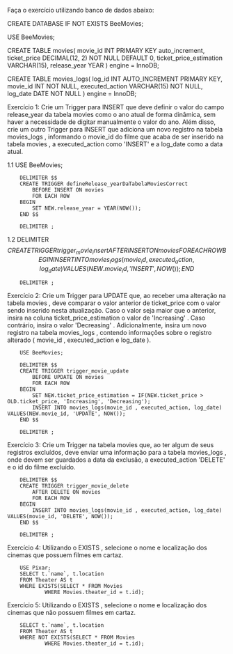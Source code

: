 Faça o exercício utilizando banco de dados abaixo:

CREATE DATABASE IF NOT EXISTS BeeMovies;

USE BeeMovies;

CREATE TABLE movies(
    movie_id INT PRIMARY KEY auto_increment,
    ticket_price DECIMAL(12, 2) NOT NULL DEFAULT 0,
    ticket_price_estimation VARCHAR(15),
    release_year YEAR
) engine = InnoDB;

CREATE TABLE movies_logs(
    log_id INT AUTO_INCREMENT PRIMARY KEY,
    movie_id INT NOT NULL,
    executed_action VARCHAR(15) NOT NULL,
    log_date DATE NOT NULL
) engine = InnoDB;

Exercício 1: Crie um Trigger para INSERT que deve definir o valor do campo release_year da tabela movies como o ano atual de forma dinâmica, sem haver a necessidade de digitar manualmente o valor do ano. Além disso, crie um outro Trigger para INSERT que adiciona um novo registro na tabela movies_logs , informando o movie_id do filme que acaba de ser inserido na tabela movies , a executed_action como 'INSERT' e a log_date como a data atual.

1.1
		USE BeeMovies;

		DELIMITER $$
		CREATE TRIGGER defineRelease_yearDaTabelaMoviesCorrect
			BEFORE INSERT ON movies
			FOR EACH ROW
		BEGIN
			SET NEW.release_year = YEAR(NOW());
		END $$

		DELIMITER ;
		
1.2
		DELIMITER $$
		CREATE TRIGGER trigger_movie_insert
			AFTER INSERT ON movies
			FOR EACH ROW
		BEGIN
			INSERT INTO movies_logs(movie_id, executed_action, log_date)
			VALUES(NEW.movie_id, 'INSERT', NOW());
		END $$

		DELIMITER ;



Exercício 2: Crie um Trigger para UPDATE que, ao receber uma alteração na tabela movies , deve comparar o valor anterior de ticket_price com o valor sendo inserido nesta atualização. Caso o valor seja maior que o anterior, insira na coluna ticket_price_estimation o valor de 'Increasing' . Caso contrário, insira o valor 'Decreasing' . Adicionalmente, insira um novo registro na tabela movies_logs , contendo informações sobre o registro alterado ( movie_id , executed_action e log_date ).

		USE BeeMovies;

		DELIMITER $$
		CREATE TRIGGER trigger_movie_update
			BEFORE UPDATE ON movies
			FOR EACH ROW
		BEGIN
			SET NEW.ticket_price_estimation = IF(NEW.ticket_price > OLD.ticket_price, 'Increasing', 'Decreasing');
			INSERT INTO movies_logs(movie_id , executed_action, log_date) VALUES(NEW.movie_id, 'UPDATE', NOW());
		END $$

		DELIMITER ;



Exercício 3: Crie um Trigger na tabela movies que, ao ter algum de seus registros excluídos, deve enviar uma informação para a tabela movies_logs , onde devem ser guardados a data da exclusão, a executed_action 'DELETE' e o id do filme excluído.

		DELIMITER $$
		CREATE TRIGGER trigger_movie_delete
			AFTER DELETE ON movies
			FOR EACH ROW
		BEGIN
			INSERT INTO movies_logs(movie_id , executed_action, log_date) VALUES(movie_id, 'DELETE', NOW());
		END $$

		DELIMITER ;



Exercício 4: Utilizando o EXISTS , selecione o nome e localização dos cinemas que possuem filmes em cartaz.

		USE Pixar;
		SELECT t.`name`, t.location
		FROM Theater AS t
		WHERE EXISTS(SELECT * FROM Movies
				WHERE Movies.theater_id = t.id);
        
        
        

Exercício 5: Utilizando o EXISTS , selecione o nome e localização dos cinemas que não possuem filmes em cartaz.

		SELECT t.`name`, t.location
		FROM Theater AS t
		WHERE NOT EXISTS(SELECT * FROM Movies
				WHERE Movies.theater_id = t.id);

